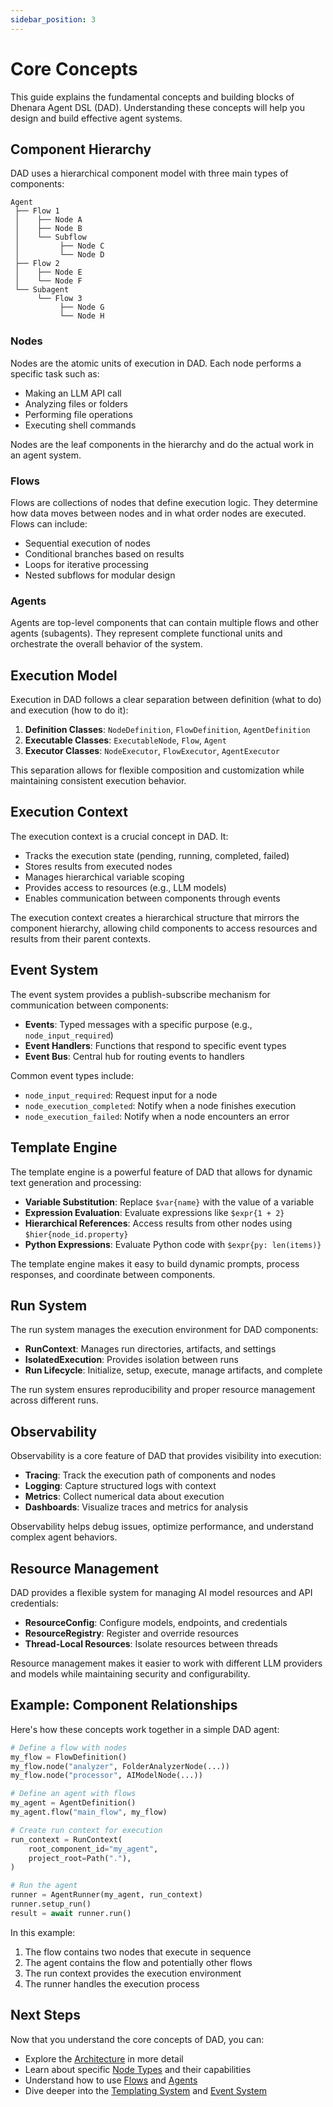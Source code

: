 ```yaml
---
sidebar_position: 3
---
```


# Core Concepts

This guide explains the fundamental concepts and building blocks of Dhenara Agent DSL (DAD). Understanding these concepts will help you design and build effective agent systems.

## Component Hierarchy

DAD uses a hierarchical component model with three main types of components:

```
Agent
 ├── Flow 1
 │    ├── Node A
 │    ├── Node B
 │    └── Subflow
 │         ├── Node C
 │         └── Node D
 ├── Flow 2
 │    ├── Node E
 │    └── Node F
 └── Subagent
      └── Flow 3
           ├── Node G
           └── Node H
```

### Nodes

Nodes are the atomic units of execution in DAD. Each node performs a specific task such as:
- Making an LLM API call
- Analyzing files or folders
- Performing file operations
- Executing shell commands

Nodes are the leaf components in the hierarchy and do the actual work in an agent system.

### Flows

Flows are collections of nodes that define execution logic. They determine how data moves between nodes and in what order nodes are executed. Flows can include:

- Sequential execution of nodes
- Conditional branches based on results
- Loops for iterative processing
- Nested subflows for modular design

### Agents

Agents are top-level components that can contain multiple flows and other agents (subagents). They represent complete functional units and orchestrate the overall behavior of the system.

## Execution Model

Execution in DAD follows a clear separation between definition (what to do) and execution (how to do it):

1. **Definition Classes**: `NodeDefinition`, `FlowDefinition`, `AgentDefinition`
2. **Executable Classes**: `ExecutableNode`, `Flow`, `Agent`
3. **Executor Classes**: `NodeExecutor`, `FlowExecutor`, `AgentExecutor`

This separation allows for flexible composition and customization while maintaining consistent execution behavior.

## Execution Context

The execution context is a crucial concept in DAD. It:

- Tracks the execution state (pending, running, completed, failed)
- Stores results from executed nodes
- Manages hierarchical variable scoping
- Provides access to resources (e.g., LLM models)
- Enables communication between components through events

The execution context creates a hierarchical structure that mirrors the component hierarchy, allowing child components to access resources and results from their parent contexts.

## Event System

The event system provides a publish-subscribe mechanism for communication between components:

- **Events**: Typed messages with a specific purpose (e.g., `node_input_required`)
- **Event Handlers**: Functions that respond to specific event types
- **Event Bus**: Central hub for routing events to handlers

Common event types include:
- `node_input_required`: Request input for a node
- `node_execution_completed`: Notify when a node finishes execution
- `node_execution_failed`: Notify when a node encounters an error

## Template Engine

The template engine is a powerful feature of DAD that allows for dynamic text generation and processing:

- **Variable Substitution**: Replace `$var{name}` with the value of a variable
- **Expression Evaluation**: Evaluate expressions like `$expr{1 + 2}`
- **Hierarchical References**: Access results from other nodes using `$hier{node_id.property}`
- **Python Expressions**: Evaluate Python code with `$expr{py: len(items)}`

The template engine makes it easy to build dynamic prompts, process responses, and coordinate between components.

## Run System

The run system manages the execution environment for DAD components:

- **RunContext**: Manages run directories, artifacts, and settings
- **IsolatedExecution**: Provides isolation between runs
- **Run Lifecycle**: Initialize, setup, execute, manage artifacts, and complete

The run system ensures reproducibility and proper resource management across different runs.

## Observability

Observability is a core feature of DAD that provides visibility into execution:

- **Tracing**: Track the execution path of components and nodes
- **Logging**: Capture structured logs with context
- **Metrics**: Collect numerical data about execution
- **Dashboards**: Visualize traces and metrics for analysis

Observability helps debug issues, optimize performance, and understand complex agent behaviors.

## Resource Management

DAD provides a flexible system for managing AI model resources and API credentials:

- **ResourceConfig**: Configure models, endpoints, and credentials
- **ResourceRegistry**: Register and override resources
- **Thread-Local Resources**: Isolate resources between threads

Resource management makes it easier to work with different LLM providers and models while maintaining security and configurability.

## Example: Component Relationships

Here's how these concepts work together in a simple DAD agent:

```python
# Define a flow with nodes
my_flow = FlowDefinition()
my_flow.node("analyzer", FolderAnalyzerNode(...))
my_flow.node("processor", AIModelNode(...))

# Define an agent with flows
my_agent = AgentDefinition()
my_agent.flow("main_flow", my_flow)

# Create run context for execution
run_context = RunContext(
    root_component_id="my_agent",
    project_root=Path("."),
)

# Run the agent
runner = AgentRunner(my_agent, run_context)
runner.setup_run()
result = await runner.run()
```

In this example:
1. The flow contains two nodes that execute in sequence
2. The agent contains the flow and potentially other flows
3. The run context provides the execution environment
4. The runner handles the execution process

## Next Steps

Now that you understand the core concepts of DAD, you can:

- Explore the [Architecture](../architecture/overview) in more detail
- Learn about specific [Node Types](../components/nodes) and their capabilities
- Understand how to use [Flows](../components/flows) and [Agents](../components/agents)
- Dive deeper into the [Templating System](../features/templating-system) and [Event System](../advanced-guides/event-system)
